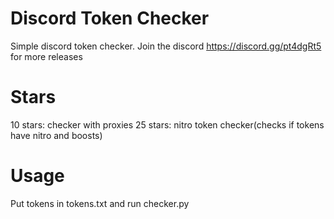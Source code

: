 # Discord Token Checker
Simple discord token checker.
Join the discord https://discord.gg/pt4dgRt5 for more releases
# Stars
10 stars: checker with proxies
25 stars: nitro token checker(checks if tokens have nitro and boosts)
# Usage
Put tokens in tokens.txt and run checker.py
